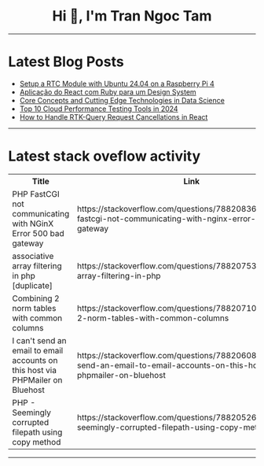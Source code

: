 <h1 align="center">Hi 👋, I'm Tran Ngoc Tam</h1>

---

# Latest Blog Posts 
<!-- BLOG-POST-LIST:START -->
- [Setup a RTC Module with Ubuntu 24.04 on a Raspberry Pi 4](https://dev.to/dev_neil_a/setup-an-rtc-module-with-ubuntu-2404-on-a-raspberry-pi-4-28mm)
- [Aplicação do React com Ruby para um Design System](https://dev.to/biosbug/aplicacao-do-react-com-ruby-para-um-design-system-1hap)
- [Core Concepts and Cutting Edge Technologies in Data Science](https://dev.to/sfctodaymag_6131512de1717/core-concepts-and-cutting-edge-technologies-in-data-science-clh)
- [Top 10 Cloud Performance Testing Tools in 2024](https://dev.to/jennife05918349/top-10-cloud-performance-testing-tools-in-2024-2jjp)
- [How to Handle RTK-Query Request Cancellations in React](https://dev.to/rahuls24/how-to-handle-rtk-query-request-cancellations-in-react-292h)
<!-- BLOG-POST-LIST:END -->

---

# Latest stack oveflow activity
<table>
  <tr><th>Title</th><th>Link</th></tr>
  <!-- STACKOVERFLOW:START --><tr><td>PHP FastCGI not communicating with NGinX Error 500 bad gateway</td><td>https://stackoverflow.com/questions/78820836/php-fastcgi-not-communicating-with-nginx-error-500-bad-gateway</td></tr><tr><td>associative array filtering in php [duplicate]</td><td>https://stackoverflow.com/questions/78820753/associative-array-filtering-in-php</td></tr><tr><td>Combining 2 norm tables with common columns</td><td>https://stackoverflow.com/questions/78820710/combining-2-norm-tables-with-common-columns</td></tr><tr><td>I can&#39;t send an email to email accounts on this host via PHPMailer on Bluehost</td><td>https://stackoverflow.com/questions/78820608/i-cant-send-an-email-to-email-accounts-on-this-host-via-phpmailer-on-bluehost</td></tr><tr><td>PHP - Seemingly corrupted filepath using copy method</td><td>https://stackoverflow.com/questions/78820526/php-seemingly-corrupted-filepath-using-copy-method</td></tr><!-- STACKOVERFLOW:END -->
</table>

---


